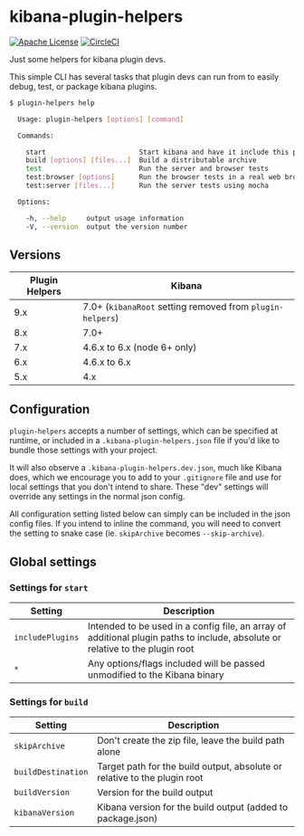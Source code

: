 # kibana-plugin-helpers

[![Apache License](https://img.shields.io/badge/license-apache_2.0-a9215a.svg)](https://raw.githubusercontent.com/elastic/kibana-plugin-helpers/master/LICENSE)
[![CircleCI](https://img.shields.io/circleci/project/github/elastic/kibana-plugin-helpers.svg)](https://circleci.com/gh/elastic/kibana-plugin-helpers/tree/master)

Just some helpers for kibana plugin devs.

This simple CLI has several tasks that plugin devs can run from to easily debug, test, or package kibana plugins.

```sh
$ plugin-helpers help

  Usage: plugin-helpers [options] [command]

  Commands:

    start                       Start kibana and have it include this plugin
    build [options] [files...]  Build a distributable archive
    test                        Run the server and browser tests
    test:browser [options]      Run the browser tests in a real web browser
    test:server [files...]      Run the server tests using mocha

  Options:

    -h, --help     output usage information
    -V, --version  output the version number

```

## Versions

Plugin Helpers | Kibana
-------------- | ------
9.x | 7.0+ (`kibanaRoot` setting removed from `plugin-helpers`)
8.x | 7.0+
7.x | 4.6.x to 6.x (node 6+ only)
6.x | 4.6.x to 6.x
5.x | 4.x

## Configuration

`plugin-helpers` accepts a number of settings, which can be specified at runtime, or included in a `.kibana-plugin-helpers.json` file if you'd like to bundle those settings with your project. 

It will also observe a `.kibana-plugin-helpers.dev.json`, much like Kibana does, which we encourage you to add to your `.gitignore` file and use for local settings that you don't intend to share. These "dev" settings will override any settings in the normal json config.

All configuration setting listed below can simply can be included in the json config files. If you intend to inline the command, you will need to convert the setting to snake case (ie. `skipArchive` becomes `--skip-archive`).

## Global settings

### Settings for `start`

Setting | Description
------- | -----------
`includePlugins` | Intended to be used in a config file, an array of additional plugin paths to include, absolute or relative to the plugin root
`*` | Any options/flags included will be passed unmodified to the Kibana binary

### Settings for `build`

Setting | Description
------- | -----------
`skipArchive` | Don't create the zip file, leave the build path alone
`buildDestination` | Target path for the build output, absolute or relative to the plugin root
`buildVersion` | Version for the build output
`kibanaVersion` | Kibana version for the build output (added to package.json)
